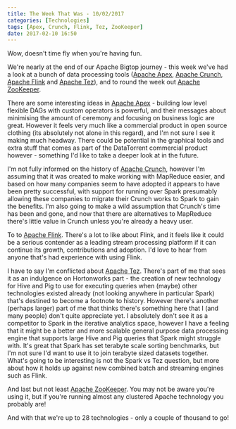 ```yaml
---
title: The Week That Was - 10/02/2017
categories: [Technologies]
tags: [Apex, Crunch, Flink, Tez, ZooKeeper]
date: 2017-02-10 16:50
---
```

Wow, doesn't time fly when you're having fun.

We're nearly at the end of our Apache Bigtop journey - this week we've had a look at a bunch of data processing tools ([Apache Apex](/technologies/apache-apex), [Apache Crunch](/technologies/apache-crunch), [Apache Flink](/technologies/apache-flink) and [Apache Tez](/technologies/apache-tez)), and to round the week out [Apache ZooKeeper](/technologies/apache-zookeeper).
<!--more-->

There are some interesting ideas in [Apache Apex](/technologies/apache-apex) - building low level flexible DAGs with custom operators is powerful, and their messages about minimising the amount of ceremony and focusing on business logic are great.  However it feels very much like a commercial product in open source clothing (its absolutely not alone in this regard), and I'm not sure I see it making much headway.  There could be potential in the graphical tools and extra stuff that comes as part of the DataTorrent commercial product however - something I'd like to take a deeper look at in the future.

I'm not fully informed on the history of [Apache Crunch](/technologies/apache-crunch/), however I'm assuming that it was created to make working with MapReduce easier, and based on how many companies seem to have adopted it appears to have been pretty successful, with support for running over Spark presumably allowing these companies to migrate their Crunch works to Spark to gain the benefits.  I'm also going to make a wild assumption that Crunch's time has been and gone, and now that there are alternatives to MapReduce there's little value in Crunch unless you're already a heavy user.

To to [Apache Flink](/technologies/apache-flink).  There's a lot to like about Flink, and it feels like it could be a serious contender as a leading stream processing platform if it can continue its growth, contributions and adoption.  I'd love to hear from anyone that's had experience with using Flink.

I have to say I'm conflicted about [Apache Tez](/technologies/apache-tez).  There's part of me that sees it as an indulgence on Hortonworks part - the creation of new technology for Hive and Pig to use for executing queries when (maybe) other technologies existed already (not looking anywhere in particular Spark) that's destined to become a footnote to history.  However there's another (perhaps larger) part of me that thinks there's something here that I (and many people) don't quite appreciate yet.  I absolutely don't see it as a competitor to Spark in the iterative analytics space, however I have a feeling that it might be a better and more scalable general purpose data processing engine that supports large Hive and Pig queries that Spark might struggle with.  It's great that Spark has set terabyte scale sorting benchmarks, but I'm not sure I'd want to use it to join terabyte sized datasets together.  What's going to be interesting is not the Spark vs Tez question, but more about how it holds up against new combined batch and streaming engines such as Flink.

And last but not least [Apache ZooKeeper](/technologies/apache-zookeeper).  You may not be aware you're using it, but if you're running almost any clustered Apache technology you probably are!

And with that we're up to 28 technologies - only a couple of thousand to go!